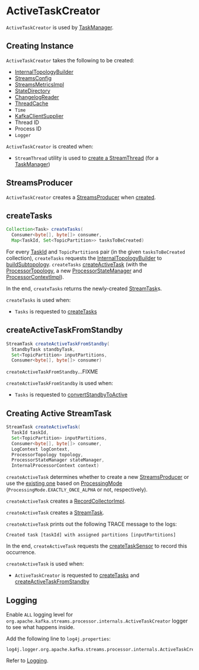 # ActiveTaskCreator

`ActiveTaskCreator` is used by [TaskManager](TaskManager.md#activeTaskCreator).

## Creating Instance

`ActiveTaskCreator` takes the following to be created:

* <span id="builder"> [InternalTopologyBuilder](InternalTopologyBuilder.md)
* <span id="config"> [StreamsConfig](StreamsConfig.md)
* <span id="streamsMetrics"> [StreamsMetricsImpl](metrics/StreamsMetricsImpl.md)
* <span id="stateDirectory"> [StateDirectory](StateDirectory.md)
* <span id="storeChangelogReader"> [ChangelogReader](ChangelogReader.md)
* <span id="cache"> [ThreadCache](state/ThreadCache.md)
* <span id="time"> `Time`
* <span id="clientSupplier"> [KafkaClientSupplier](KafkaClientSupplier.md)
* <span id="threadId"> Thread ID
* <span id="processId"> Process ID
* <span id="log"> `Logger`

`ActiveTaskCreator` is created when:

* `StreamThread` utility is used to [create a StreamThread](StreamThread.md#create) (for a [TaskManager](TaskManager.md#activeTaskCreator))

## <span id="threadProducer"> StreamsProducer

`ActiveTaskCreator` creates a [StreamsProducer](StreamsProducer.md) when [created](#creating-instance).

## <span id="createTasks"> createTasks

```java
Collection<Task> createTasks(
  Consumer<byte[], byte[]> consumer,
  Map<TaskId, Set<TopicPartition>> tasksToBeCreated)
```

For every [TaskId](TaskId.md) and `TopicPartition`s pair (in the given `tasksToBeCreated` collection), `createTasks` requests the [InternalTopologyBuilder](#builder) to [buildSubtopology](InternalTopologyBuilder.md#buildSubtopology). `createTasks` [createActiveTask](#createActiveTask) (with the [ProcessorTopology](processor/ProcessorTopology.md), a new [ProcessorStateManager](ProcessorStateManager.md) and [ProcessorContextImpl](processor/ProcessorContextImpl.md)).

In the end, `createTasks` returns the newly-created [StreamTask](StreamTask.md)s.

`createTasks` is used when:

* `Tasks` is requested to [createTasks](Tasks.md#createTasks)

## <span id="createActiveTaskFromStandby"> createActiveTaskFromStandby

```java
StreamTask createActiveTaskFromStandby(
  StandbyTask standbyTask,
  Set<TopicPartition> inputPartitions,
  Consumer<byte[], byte[]> consumer)
```

`createActiveTaskFromStandby`...FIXME

`createActiveTaskFromStandby` is used when:

* `Tasks` is requested to [convertStandbyToActive](Tasks.md#convertStandbyToActive)

## <span id="createActiveTask"> Creating Active StreamTask

```java
StreamTask createActiveTask(
  TaskId taskId,
  Set<TopicPartition> inputPartitions,
  Consumer<byte[], byte[]> consumer,
  LogContext logContext,
  ProcessorTopology topology,
  ProcessorStateManager stateManager,
  InternalProcessorContext context)
```

`createActiveTask` determines whether to create a new [StreamsProducer](StreamsProducer.md) or use the [existing one](#threadProducer) based on [ProcessingMode](#processingMode) (`ProcessingMode.EXACTLY_ONCE_ALPHA` or not, respectively).

`createActiveTask` creates a [RecordCollectorImpl](RecordCollectorImpl.md).

`createActiveTask` creates a [StreamTask](StreamTask.md).

`createActiveTask` prints out the following TRACE message to the logs:

```text
Created task [taskId] with assigned partitions [inputPartitions]
```

In the end, `createActiveTask` requests the [createTaskSensor](#createTaskSensor) to record this occurrence.

`createActiveTask` is used when:

* `ActiveTaskCreator` is requested to [createTasks](#createTasks) and [createActiveTaskFromStandby](#createActiveTaskFromStandby)

## Logging

Enable `ALL` logging level for `org.apache.kafka.streams.processor.internals.ActiveTaskCreator` logger to see what happens inside.

Add the following line to `log4j.properties`:

```text
log4j.logger.org.apache.kafka.streams.processor.internals.ActiveTaskCreator=ALL
```

Refer to [Logging](logging.md).
